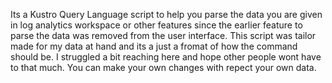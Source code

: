 Its a Kustro Query Language script to help you parse the data you are given in log analytics workspace 
or other features since the earlier feature to parse the data was removed from the user interface. 
This script was tailor made for my data at hand and its a just a fromat of how the command should be.
I struggled a bit reaching here and hope other people wont have to that much. You can make your own changes 
with repect your own data.
